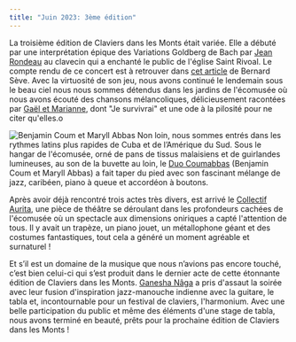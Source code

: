```yaml
---
title: "Juin 2023: 3ème édition"
---
```


La troisième édition de Claviers dans les Monts était variée. Elle a débuté par une interprétation épique des Variations Goldberg de Bach par [Jean Rondeau](/artistes/2023/jean-rondeau) au clavecin qui a enchanté le public de l'église Saint Rivoal. Le compte rendu de ce concert est à retrouver dans [cet article](https://www.cairn.info/revue-nouvelle-revue-d-esthetique-2023-2-page-217.htm&wt.src=pdf) de Bernard Sève. Avec la virtuosité de son jeu, nous avons continué le lendemain sous le beau ciel nous nous sommes détendus dans les jardins de l'écomusée où nous avons écouté des chansons mélancoliques, délicieusement racontées par [Gaël et Marianne](/artistes/2023/gael-marianne), dont "Je survivrai" et une ode à la pilosité pour ne citer qu'elles.o

![Benjamin Coum et Maryll Abbas](/img/2023/coumabbas-live.png)
Non loin, nous sommes entrés dans les rythmes latins plus rapides de Cuba et de l’Amérique du Sud. Sous le hangar de l'écomusée, orné de pans de tissus malaisiens et de guirlandes lumineuses, au son de la buvette au loin, le [Duo Coumabbas](/artistes/2023/coumabbas/) (Benjamin Coum et Maryll Abbas) a fait taper du pied avec son fascinant mélange de jazz, caribéen, piano à queue et accordéon à boutons.

Après avoir déjà rencontré trois actes très divers, est arrivé le [Collectif Aurita](/artistes/2023/collectif-aurita), une pièce de théâtre se déroulant dans les profondeurs cachées de l'écomusée où un spectacle aux dimensions oniriques a capté l'attention de tous. Il y avait un trapèze, un piano jouet, un métallophone géant et des costumes fantastiques, tout cela a généré un moment agréable et surnaturel !

Et s’il est un domaine de la musique que nous n’avions pas encore touché, c’est bien celui-ci qui s’est produit dans le dernier acte de cette étonnante édition de Claviers dans les Monts. [Ganesha Nâga](/artistes/2023/ganesha-naga/) a pris d'assaut la soirée avec leur fusion d'inspiration jazz-manouche indienne avec la guitare, le tabla et, incontournable pour un festival de claviers, l'harmonium. Avec une belle participation du public et même des éléments d'une stage de tabla, nous avons terminé en beauté, prêts pour la prochaine édition de Claviers dans les Monts !

